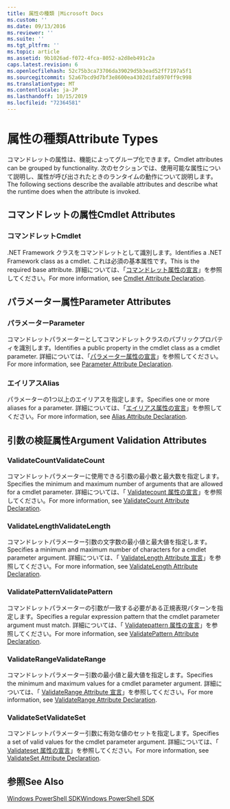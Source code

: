 ```yaml
---
title: 属性の種類 |Microsoft Docs
ms.custom: ''
ms.date: 09/13/2016
ms.reviewer: ''
ms.suite: ''
ms.tgt_pltfrm: ''
ms.topic: article
ms.assetid: 9b1026ad-f072-4fca-8052-a2d8eb491c2a
caps.latest.revision: 6
ms.openlocfilehash: 52c75b3ca73706da39029d5b3ead52ff7197a5f1
ms.sourcegitcommit: 52a67bcd9d7bf3e8600ea4302d1fa8970ff9c998
ms.translationtype: MT
ms.contentlocale: ja-JP
ms.lasthandoff: 10/15/2019
ms.locfileid: "72364581"
---
```

# <a name="attribute-types"></a><span data-ttu-id="218da-102">属性の種類</span><span class="sxs-lookup"><span data-stu-id="218da-102">Attribute Types</span></span>

<span data-ttu-id="218da-103">コマンドレットの属性は、機能によってグループ化できます。</span><span class="sxs-lookup"><span data-stu-id="218da-103">Cmdlet attributes can be grouped by functionality.</span></span>
<span data-ttu-id="218da-104">次のセクションでは、使用可能な属性について説明し、属性が呼び出されたときのランタイムの動作について説明します。</span><span class="sxs-lookup"><span data-stu-id="218da-104">The following sections describe the available attributes and describe what the runtime does when the attribute is invoked.</span></span>

## <a name="cmdlet-attributes"></a><span data-ttu-id="218da-105">コマンドレットの属性</span><span class="sxs-lookup"><span data-stu-id="218da-105">Cmdlet Attributes</span></span>

### <a name="cmdlet"></a><span data-ttu-id="218da-106">コマンドレット</span><span class="sxs-lookup"><span data-stu-id="218da-106">Cmdlet</span></span>

<span data-ttu-id="218da-107">.NET Framework クラスをコマンドレットとして識別します。</span><span class="sxs-lookup"><span data-stu-id="218da-107">Identifies a .NET Framework class as a cmdlet.</span></span>
<span data-ttu-id="218da-108">これは必須の基本属性です。</span><span class="sxs-lookup"><span data-stu-id="218da-108">This is the required base attribute.</span></span>
<span data-ttu-id="218da-109">詳細については、「[コマンドレット属性の宣言](./cmdlet-attribute-declaration.md)」を参照してください。</span><span class="sxs-lookup"><span data-stu-id="218da-109">For more information, see [Cmdlet Attribute Declaration](./cmdlet-attribute-declaration.md).</span></span>

## <a name="parameter-attributes"></a><span data-ttu-id="218da-110">パラメーター属性</span><span class="sxs-lookup"><span data-stu-id="218da-110">Parameter Attributes</span></span>

### <a name="parameter"></a><span data-ttu-id="218da-111">パラメーター</span><span class="sxs-lookup"><span data-stu-id="218da-111">Parameter</span></span>

<span data-ttu-id="218da-112">コマンドレットパラメーターとしてコマンドレットクラスのパブリックプロパティを識別します。</span><span class="sxs-lookup"><span data-stu-id="218da-112">Identifies a public property in the cmdlet class as a cmdlet parameter.</span></span>
<span data-ttu-id="218da-113">詳細については、「[パラメーター属性の宣言](./parameter-attribute-declaration.md)」を参照してください。</span><span class="sxs-lookup"><span data-stu-id="218da-113">For more information, see [Parameter Attribute Declaration](./parameter-attribute-declaration.md).</span></span>

### <a name="alias"></a><span data-ttu-id="218da-114">エイリアス</span><span class="sxs-lookup"><span data-stu-id="218da-114">Alias</span></span>

<span data-ttu-id="218da-115">パラメーターの1つ以上のエイリアスを指定します。</span><span class="sxs-lookup"><span data-stu-id="218da-115">Specifies one or more aliases for a parameter.</span></span>
<span data-ttu-id="218da-116">詳細については、「[エイリアス属性の宣言](./alias-attribute-declaration.md)」を参照してください。</span><span class="sxs-lookup"><span data-stu-id="218da-116">For more information, see [Alias Attribute Declaration](./alias-attribute-declaration.md).</span></span>

## <a name="argument-validation-attributes"></a><span data-ttu-id="218da-117">引数の検証属性</span><span class="sxs-lookup"><span data-stu-id="218da-117">Argument Validation Attributes</span></span>

### <a name="validatecount"></a><span data-ttu-id="218da-118">ValidateCount</span><span class="sxs-lookup"><span data-stu-id="218da-118">ValidateCount</span></span>

<span data-ttu-id="218da-119">コマンドレットパラメーターに使用できる引数の最小数と最大数を指定します。</span><span class="sxs-lookup"><span data-stu-id="218da-119">Specifies the minimum and maximum number of arguments that are allowed for a cmdlet parameter.</span></span>
<span data-ttu-id="218da-120">詳細については、「 [Validatecount 属性の宣言](./validatecount-attribute-declaration.md)」を参照してください。</span><span class="sxs-lookup"><span data-stu-id="218da-120">For more information, see [ValidateCount Attribute Declaration](./validatecount-attribute-declaration.md).</span></span>

### <a name="validatelength"></a><span data-ttu-id="218da-121">ValidateLength</span><span class="sxs-lookup"><span data-stu-id="218da-121">ValidateLength</span></span>

<span data-ttu-id="218da-122">コマンドレットパラメーター引数の文字数の最小値と最大値を指定します。</span><span class="sxs-lookup"><span data-stu-id="218da-122">Specifies a minimum and maximum number of characters for a cmdlet parameter argument.</span></span>
<span data-ttu-id="218da-123">詳細については、「 [ValidateLength Attribute 宣言](./validatelength-attribute-declaration.md)」を参照してください。</span><span class="sxs-lookup"><span data-stu-id="218da-123">For more information, see [ValidateLength Attribute Declaration](./validatelength-attribute-declaration.md).</span></span>

### <a name="validatepattern"></a><span data-ttu-id="218da-124">ValidatePattern</span><span class="sxs-lookup"><span data-stu-id="218da-124">ValidatePattern</span></span>

<span data-ttu-id="218da-125">コマンドレットパラメーターの引数が一致する必要がある正規表現パターンを指定します。</span><span class="sxs-lookup"><span data-stu-id="218da-125">Specifies a regular expression pattern that the cmdlet parameter argument must match.</span></span>
<span data-ttu-id="218da-126">詳細については、「 [Validatepattern 属性の宣言](./validatepattern-attribute-declaration.md)」を参照してください。</span><span class="sxs-lookup"><span data-stu-id="218da-126">For more information, see [ValidatePattern Attribute Declaration](./validatepattern-attribute-declaration.md).</span></span>

### <a name="validaterange"></a><span data-ttu-id="218da-127">ValidateRange</span><span class="sxs-lookup"><span data-stu-id="218da-127">ValidateRange</span></span>

<span data-ttu-id="218da-128">コマンドレットパラメーター引数の最小値と最大値を指定します。</span><span class="sxs-lookup"><span data-stu-id="218da-128">Specifies the minimum and maximum values for a cmdlet parameter argument.</span></span>
<span data-ttu-id="218da-129">詳細については、「 [ValidateRange Attribute 宣言](./validaterange-attribute-declaration.md)」を参照してください。</span><span class="sxs-lookup"><span data-stu-id="218da-129">For more information, see [ValidateRange Attribute Declaration](./validaterange-attribute-declaration.md).</span></span>

### <a name="validateset"></a><span data-ttu-id="218da-130">ValidateSet</span><span class="sxs-lookup"><span data-stu-id="218da-130">ValidateSet</span></span>

<span data-ttu-id="218da-131">コマンドレットパラメーター引数に有効な値のセットを指定します。</span><span class="sxs-lookup"><span data-stu-id="218da-131">Specifies a set of valid values for the cmdlet parameter argument.</span></span>
<span data-ttu-id="218da-132">詳細については、「 [Validateset 属性の宣言](./validateset-attribute-declaration.md)」を参照してください。</span><span class="sxs-lookup"><span data-stu-id="218da-132">For more information, see [ValidateSet Attribute Declaration](./validateset-attribute-declaration.md).</span></span>

## <a name="see-also"></a><span data-ttu-id="218da-133">参照</span><span class="sxs-lookup"><span data-stu-id="218da-133">See Also</span></span>

[<span data-ttu-id="218da-134">Windows PowerShell SDK</span><span class="sxs-lookup"><span data-stu-id="218da-134">Windows PowerShell SDK</span></span>](../windows-powershell-reference.md)
